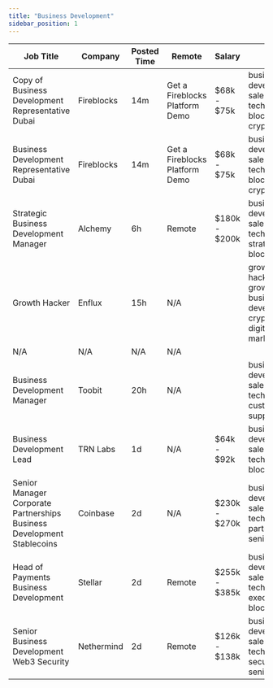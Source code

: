 ```yaml
---
title: "Business Development"
sidebar_position: 1
---
```


| Job Title | Company | Posted Time | Remote | Salary | Tags | Apply Link |
|-----------|---------|-------------|--------|--------|------|------------|
| Copy of Business Development Representative Dubai | Fireblocks | 14m | Get a Fireblocks Platform Demo | $68k - $75k | business development, sales, non tech, blockchain, crypto | [Apply](https://web3.career/copy-of-business-development-representative-dubai-fireblocks/98989) |
| Business Development Representative Dubai | Fireblocks | 14m | Get a Fireblocks Platform Demo | $68k - $75k | business development, sales, non tech, blockchain, crypto | [Apply](https://web3.career/business-development-representative-dubai-fireblocks/98988) |
| Strategic Business Development Manager | Alchemy | 6h | Remote | $180k - $200k | business development, sales, non tech, strategy, blockchain | [Apply](https://web3.career/strategic-business-development-manager-alchemy/98942) |
| Growth Hacker | Enflux | 15h | N/A |  | growth hacker, growth, business development, crypto, digital marketing | [Apply](https://web3.career/growth-hacker-enflux/98928) |
| N/A | N/A | N/A | N/A |  |  | [Apply](https://web3.career/metana) |
| Business Development Manager | Toobit | 20h | N/A |  | business development, sales, non tech, crypto, customer support | [Apply](https://web3.career/business-development-manager-toobit/98919) |
| Business Development Lead | TRN Labs | 1d | N/A | $64k - $92k | business development, sales, non tech, lead, blockchain | [Apply](https://web3.career/business-development-lead-trn-labs/96177) |
| Senior Manager Corporate Partnerships Business Development Stablecoins | Coinbase | 2d | N/A | $230k - $270k | business development, sales, non tech, partnership, senior | [Apply](https://web3.career/senior-manager-corporate-partnerships-business-development-stablecoins-coinbase/98859) |
| Head of Payments Business Development | Stellar | 2d | Remote | $255k - $385k | business development, sales, non tech, executive, blockchain | [Apply](https://web3.career/head-of-payments-business-development-stellar/97571) |
| Senior Business Development Web3 Security | Nethermind | 2d | Remote | $126k - $138k | business development, sales, non tech, security, senior | [Apply](https://web3.career/senior-business-development-web3-security-nethermind/95798) |
